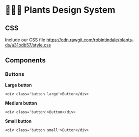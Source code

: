 # 🌵🌱🌿 Plants Design System

## CSS

Include our CSS file https://cdn.rawgit.com/robintindale/plants-ds/a31bdb57/style.css

## Components

### Buttons
**Large button**
```
<div class='button large'>Button</div>
```
**Medium button**
```
<div class='button'>Button</div>
```
**Small button**
```
<div class='button small'>Button</div>
```
